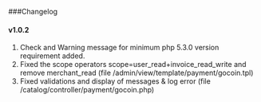 ###Changelog

#### v1.0.2
1) Check and Warning message for minimum php 5.3.0 version requirement added.<br>
2) Fixed the scope operators scope=user_read+invoice_read_write and remove merchant_read (file 	/admin/view/template/payment/gocoin.tpl)<br>
3) Fixed validations and display of messages & log error (file	/catalog/controller/payment/gocoin.php)<br>


